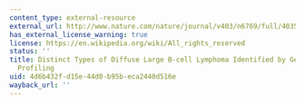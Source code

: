 ```yaml
---
content_type: external-resource
external_url: http://www.nature.com/nature/journal/v403/n6769/full/403503a0.html
has_external_license_warning: true
license: https://en.wikipedia.org/wiki/All_rights_reserved
status: ''
title: Distinct Types of Diffuse Large B-cell Lymphoma Identified by Gene Expression
  Profiling
uid: 4d6b432f-d15e-44d0-b95b-eca2440d516e
wayback_url: ''
---
```

